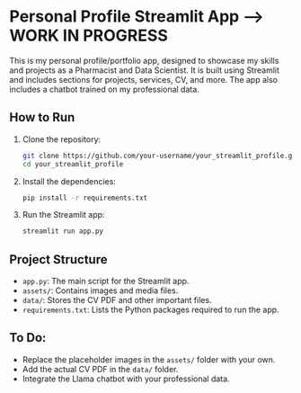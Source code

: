 # Personal Profile Streamlit App --> WORK IN PROGRESS

This is my personal profile/portfolio app, designed to showcase my skills and projects as a Pharmacist and Data Scientist. It is built using Streamlit and includes sections for projects, services, CV, and more. The app also includes a chatbot trained on my professional data.

## How to Run

1. Clone the repository:
    ```bash
    git clone https://github.com/your-username/your_streamlit_profile.git
    cd your_streamlit_profile
    ```

2. Install the dependencies:
    ```bash
    pip install -r requirements.txt
    ```

3. Run the Streamlit app:
    ```bash
    streamlit run app.py
    ```

## Project Structure
- `app.py`: The main script for the Streamlit app.
- `assets/`: Contains images and media files.
- `data/`: Stores the CV PDF and other important files.
- `requirements.txt`: Lists the Python packages required to run the app.

## To Do:
- Replace the placeholder images in the `assets/` folder with your own.
- Add the actual CV PDF in the `data/` folder.
- Integrate the Llama chatbot with your professional data.
